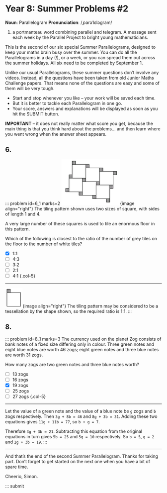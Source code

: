 # Year 8: Summer Problems #2

<div class="dictionary">

__Noun__: Parallelogram
__Pronunciation__: /ˌparəˈlɛləɡram/

1. a portmanteau word combining parallel and telegram. A message sent each
week by the Parallel Project to bright young mathematicians.

</div>

This is the second of our six special Summer Parallelograms, designed to keep your maths brain busy over the summer. You can do all the Parallelograms in a day (!), or a week, or you can spread them out across the summer holidays. All six need to be completed by September 1.

Unlike our usual Parallelograms, these summer questions don’t involve any videos. Instead, all the questions have been taken from old Junior Maths Challenge papers. That means none of the questions are easy and some of them will be very tough.

* Start and stop whenever you like – your work will be saved each time.
* But it is better to tackle each Parallelogram in one go.
* Your score, answers and explanations will be displayed as soon as you hit the SUBMIT button.

__IMPORTANT__ – it does not really matter what score you get, because the main thing is that you think hard about the problems... and then learn where you went wrong when the answer sheet appears.



## 6.

::: problem id=6_1 marks=2
![](/resources/2018summer-8-2/6-tiles-question.gif){image align="right"}
The tiling pattern shown uses two sizes of square, with sides of length 1 and 4.

A very large number of these squares is used to tile an enormous floor in this pattern.

Which of the following is closest to the ratio of the number of grey tiles on the floor to the number of white tiles?

* [x] 1:1
* [ ] 4:3
* [ ] 3:2
* [ ] 2:1
* [ ] 4:1
{.col-5}

---

![](/resources/2018summer-8-2/6-tiles-answer.gif){image align="right"}
The tiling pattern may be considered to be a tessellation by the shape shown, so the required ratio is 1:1.
:::




## 8.

::: problem id=8_1 marks=3
The currency used on the planet Zog consists of bank notes of a fixed size differing only in colour. Three green notes and eight blue notes are worth 46 zogs; eight green notes and three blue notes are worth 31 zogs.

How many zogs are two green notes and three blue notes worth?

* [ ] 13 zogs
* [ ] 16 zogs
* [x] 19 zogs
* [ ] 25 zogs
* [ ] 27 zogs
{.col-5}

---
Let the value of a green note and the value of a blue note be `g` zogs and `b` zogs respectively. Then `3g + 8b = 46` and `8g + 3b = 31`. Adding these two equations gives `11g + 11b = 77`, so `b + g = 7`.

Therefore `3g + 3b = 21`. Subtracting this equation from the original equations in turn gives `5b = 25` and `5g = 10` respectively. So `b = 5`, `g = 2` and `2g + 3b = 19`.
:::


***

And that’s the end of the second Summer Parallelogram. Thanks for taking part. Don’t forget to get started on the next one when you have a bit of spare time.

Cheerio,
Simon.

::: submit
